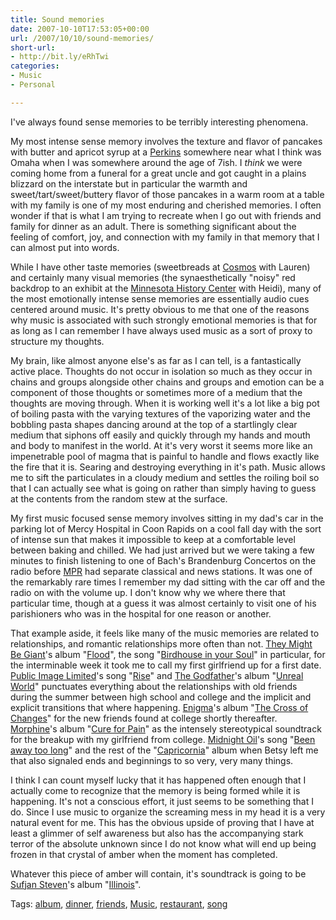 ```yaml
---
title: Sound memories
date: 2007-10-10T17:53:05+00:00
url: /2007/10/10/sound-memories/
short-url:
- http://bit.ly/eRhTwi
categories:
- Music
- Personal

---
```

<div class='microid-mailto+http:sha1:77374de039cfd7bf707e37c8d8b19156f34a9dc8'>

I've always found sense memories to be terribly interesting phenomena.

My most intense sense memory involves the texture and flavor of pancakes with butter and apricot syrup at a <a href="http://www.perkinsrestaurants.com/">Perkins</a> somewhere near what I think was Omaha when I was somewhere around the age of 7ish. I <em>think</em> we were coming home from a funeral for a great uncle and got caught in a plains blizzard on the interstate but in particular the warmth and sweet/tart/sweet/buttery flavor of those pancakes in a warm room at a table with my family is one of my most enduring and cherished memories. I often wonder if that is what I am trying to recreate when I go out with friends and family for dinner as an adult. There is something significant about the feeling of comfort, joy, and connection with my family in that memory that I can almost put into words.

While I have other taste memories (sweetbreads at <a href="http://www.cosmosrestaurant.com/">Cosmos</a> with Lauren) and certainly many visual memories (the synaesthetically "noisy" red backdrop to an exhibit at the <a href="http://www.mnhs.org/index.htm">Minnesota History Center</a> with Heidi), many of the most emotionally intense sense memories are essentially audio cues centered around music. It's pretty obvious to me that one of the reasons why music is associated with such strongly emotional memories is that for as long as I can remember I have always used music as a sort of proxy to structure my thoughts.

My brain, like almost anyone else's as far as I can tell, is a fantastically active place. Thoughts do not occur in isolation so much as they occur in chains and groups alongside other chains and groups and emotion can be a component of those thoughts or sometimes more of a medium that the thoughts are moving through. When it is working well it's a lot like a big pot of boiling pasta with the varying textures of the vaporizing water and the bobbling pasta shapes dancing around at the top of a startlingly clear medium that siphons off easily and quickly through my hands and mouth and body to manifest in the world. At it's very worst it seems more like an impenetrable pool of magma that is painful to handle and flows exactly like the fire that it is. Searing and destroying everything in it's path. Music allows me to sift the particulates in a cloudy medium and settles the roiling boil so that I can actually see what is going on rather than simply having to guess at the contents from the random stew at the surface.

My first music focused sense memory involves sitting in my dad's car in the parking lot of Mercy Hospital in Coon Rapids on a cool fall day with the sort of intense sun that makes it impossible to keep at a comfortable level between baking and chilled. We had just arrived but we were taking a few minutes to finish listening to one of Bach's Brandenburg Concertos on the radio before <a href="http://www.mpr.org">MPR</a> had separate classical and news stations. It was one of the remarkably rare times I remember my dad sitting with the car off and the radio on with the volume up. I don't know why we where there that particular time, though at a guess it was almost certainly to visit one of his parishioners who was in the hospital for one reason or another.

That example aside, it feels like many of the music memories are related to relationships, and romantic relationships more often than not. <a href="http://theymightbegiants.com/">They Might Be Giant</a>'s album "<a href="http://wc08.allmusic.com/cg/amg.dll?p=amg&#038;token=&#038;sql=10:f9fixq85ldte">Flood</a>", the song "<a href="http://wc08.allmusic.com/cg/amg.dll?p=amg&#038;sql=33:j9fwxqurldde">Birdhouse in your Soul</a>" in particular, for the interminable week it took me to call my first girlfriend up for a first date. <a href="http://en.wikipedia.org/wiki/Public_Image_Ltd.">Public Image Limited</a>'s song "<a href="http://wc08.allmusic.com/cg/amg.dll?p=amg&#038;sql=33:k9fpxvqsld6e">Rise</a>" and <a href="http://en.wikipedia.org/wiki/The_Godfathers">The Godfather</a>'s album "<a href="http://wc08.allmusic.com/cg/amg.dll?p=amg&#038;token=&#038;sql=10:wifwxqu5ldke">Unreal World</a>" punctuates everything about the relationships with old friends during the summer between high school and college and the implicit and explicit transitions that where happening. <a href="http://www.enigma.de/">Enigma</a>'s album "<a href="http://wc08.allmusic.com/cg/amg.dll?p=amg&#038;sql=10:fjftxqugldae">The Cross of Changes</a>" for the new friends found at college shortly thereafter. <a href="http://en.wikipedia.org/wiki/Morphine_(band)">Morphine</a>'s album "<a href="http://wc08.allmusic.com/cg/amg.dll?p=amg&#038;sql=10:fjfixqwgldhe">Cure for Pain</a>" as the intensely stereotypical soundtrack for the breakup with my girlfriend from college. <a href="http://www.midnightoil.com/">Midnight Oil</a>'s song "<a href="http://wc08.allmusic.com/cg/amg.dll?p=amg&#038;sql=33:dxfwxb8jldje">Been away too long</a>" and the rest of the "<a href="http://wc08.allmusic.com/cg/amg.dll?p=amg&#038;sql=10:3vfexq80ldse">Capricornia</a>" album when Betsy left me that also signaled ends and beginnings to so very, very many things.

I think I can count myself lucky that it has happened often enough that I actually come to recognize that the memory is being formed while it is happening. It's not a conscious effort, it just seems to be something that I do. Since I use music to organize the screaming mess in my head it is a very natural event for me. This has the obvious upside of proving that I have at least a glimmer of self awareness but also has the accompanying stark terror of the absolute unknown since I do not know what will end up being frozen in that crystal of amber when the moment has completed.

Whatever this piece of amber will contain, it's soundtrack is going to be <a href="http://www.sufjan.com/">Sufjan Steven</a>'s album "<a href="http://wc08.allmusic.com/cg/amg.dll?p=amg&#038;sql=10:0nfoxq9sldse">Illinois</a>".

</div>

<div class="st-post-tags">
Tags: <a href="http://www.cavort.org/tag/album/" title="album" rel="tag">album</a>, <a href="http://www.cavort.org/tag/dinner/" title="dinner" rel="tag">dinner</a>, <a href="http://www.cavort.org/tag/friends/" title="friends" rel="tag">friends</a>, <a href="http://www.cavort.org/tag/music/" title="Music" rel="tag">Music</a>, <a href="http://www.cavort.org/tag/restaurant/" title="restaurant" rel="tag">restaurant</a>, <a href="http://www.cavort.org/tag/song/" title="song" rel="tag">song</a><br />
</div>